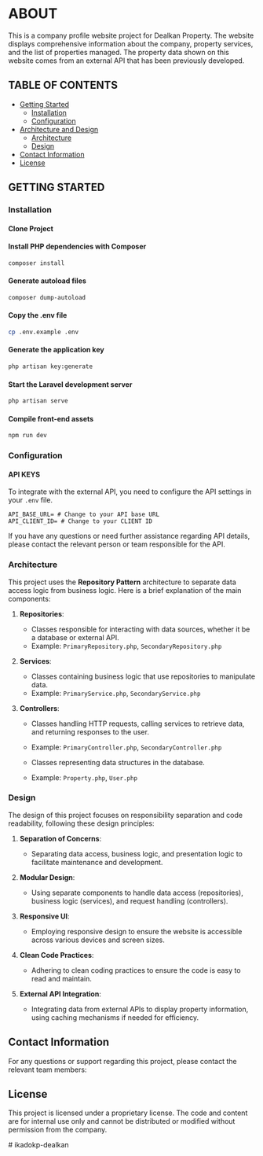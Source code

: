 # ABOUT
This is a company profile website project for Dealkan Property. The website displays comprehensive information about the company, property services, and the list of properties managed. The property data shown on this website comes from an external API that has been previously developed.

## TABLE OF CONTENTS

-   [Getting Started](#getting-started)
    - [Installation](#installation)
    - [Configuration](#configuration)
- [Architecture and Design](#architecture-and-design)
  - [Architecture](#architecture)
  - [Design](#design)
- [Contact Information](#contact-information)
- [License](#license)

## GETTING STARTED

### Installation

#### Clone Project

#### Install PHP dependencies with Composer

```bash
composer install
```

#### Generate autoload files

```bash
composer dump-autoload
```

#### Copy the .env file

```bash
cp .env.example .env
```

#### Generate the application key

```bash
php artisan key:generate
```

#### Start the Laravel development server

```bash
php artisan serve
```

#### Compile front-end assets

```bash
npm run dev
```

### Configuration

#### API KEYS
To integrate with the external API, you need to configure the API settings in your `.env` file. 
```
API_BASE_URL= # Change to your API base URL
API_CLIENT_ID= # Change to your CLIENT ID
```
If you have any questions or need further assistance regarding API details, please contact the relevant person or team responsible for the API.

### Architecture

This project uses the **Repository Pattern** architecture to separate data access logic from business logic. Here is a brief explanation of the main components:

1. **Repositories**:
    - Classes responsible for interacting with data sources, whether it be a database or external API.
    - Example: `PrimaryRepository.php`, `SecondaryRepository.php`

2. **Services**:
    - Classes containing business logic that use repositories to manipulate data.
    - Example: `PrimaryService.php`, `SecondaryService.php`

3. **Controllers**:
    - Classes handling HTTP requests, calling services to retrieve data, and returning responses to the user.
    - Example: `PrimaryController.php`, `SecondaryController.php`

    - Classes representing data structures in the database.
    - Example: `Property.php`, `User.php`

### Design

The design of this project focuses on responsibility separation and code readability, following these design principles:

1. **Separation of Concerns**:
    - Separating data access, business logic, and presentation logic to facilitate maintenance and development.

2. **Modular Design**:
    - Using separate components to handle data access (repositories), business logic (services), and request handling (controllers).

3. **Responsive UI**:
    - Employing responsive design to ensure the website is accessible across various devices and screen sizes.

4. **Clean Code Practices**:
    - Adhering to clean coding practices to ensure the code is easy to read and maintain.

5. **External API Integration**:
    - Integrating data from external APIs to display property information, using caching mechanisms if needed for efficiency.


## Contact Information

For any questions or support regarding this project, please contact the relevant team members:

<!-- - **Project Manager:** [Name] - [email@example.com]
- **Full-Stack Developer:** [Name] - [email@example.com]
- **Back-End Developer:** [Name] - [email@example.com]
- **UI/UX Designer:** [Name] - [email@example.com]
- **UI/UX Designer:** [Name] - [email@example.com]
- **UI/UX Designer:** [Name] - [email@example.com] -->


## License
This project is licensed under a proprietary license. The code and content are for internal use only and cannot be distributed or modified without permission from the company.

#   i k a d o k p - d e a l k a n  
 